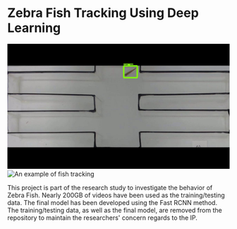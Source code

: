 # Zebra Fish Tracking Using Deep Learning

![An example of output image](/object-detector/results/readme.jpg)
![An example of fish tracking](/sample_box.gif)

This project is part of the research study to investigate the behavior of Zebra Fish. Nearly 200GB of videos have been used as the training/testing data. The final model has been developed using the Fast RCNN method. The training/testing data, as well as the final model, are removed from the repository to maintain the researchers' concern regards to the IP. 
